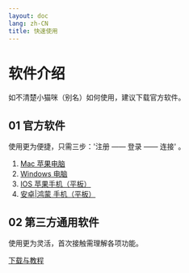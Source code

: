 ```yaml
---
layout: doc
lang: zh-CN
title: 快速使用
---
```


# 软件介绍

如不清楚小猫咪（别名）如何使用，建议下载官方软件。

## 01 官方软件
使用更为便捷，只需三步：'注册 —— 登录 —— 连接' 。

1. [Mac 苹果电脑](/mac)
2. [Windows 电脑](/windows)
3. [IOS 苹果手机（平板）](https://wiki.tyro.wiki)
4. [安卓|鸿蒙 手机（平板）](https://assets.tyro.wiki/t/okk.apk)

## 02 第三方通用软件
使用更为灵活，首次接触需理解各项功能。

[下载与教程](https://wiki.tyro.wiki)